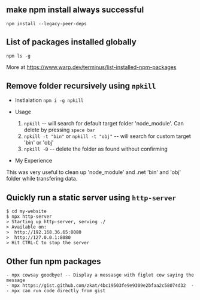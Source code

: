 ## make npm install always successful

	npm install --legacy-peer-deps

## List of packages installed globally
	npm ls -g 

More at https://www.warp.dev/terminus/list-installed-npm-packages

	
## Remove folder recursively using `npkill`

- Instlalation
	`npm i -g npkill`

	
- Usage
	1. `npkill` -- will search for default target folder 'node_module'. Can delete by pressing `space bar`
	2. `npkill -t "bin"` or `npkill -t "obj"` -- will search for custom target 'bin' or 'obj'
	3. `npkill -D` -- delete the folder as found without confirming
	
- My Experience

This was very useful to clean up 'node_module' and .net 'bin' and 'obj' folder while transfering data.

## Quickly run a static server using `http-server`

	$ cd my-website
	$ npx http-server
	> Starting up http-server, serving ./
	> Available on:
	>  http://192.168.36.65:8080
	>  http://127.0.0.1:8080
	> Hit CTRL-C to stop the server

## Other fun npm packages

	- npx cowsay goodbye! -- Display a messasge with figlet cow saying the message
	- npx https://gist.github.com/zkat/4bc19503fe9e9309e2bfaa2c58074d32  -- npx can run code directly from gist
	